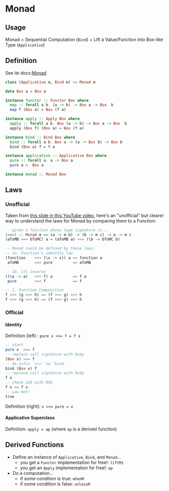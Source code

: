 # Monad

## Usage

Monad = Sequential Computation (`Bind`) + Lift a Value/Function into Box-like Type (`Applicative`)

## Definition

See its docs:[Monad](https://pursuit.purescript.org/packages/purescript-prelude/4.1.0/docs/Control.Monad)

```purescript
class (Applicative m, Bind m) <= Monad m

data Box a = Box a

instance functor :: Functor Box where
  map :: forall a b. (a -> b) -> Box a -> Box  b
  map f (Box a) = Box (f a)

instance apply :: Apply Box where
  apply :: forall a b. Box (a -> b) -> Box a -> Box  b
  apply (Box f) (Box a) = Box (f a)

instance bind :: Bind Box where
  bind :: forall a b. Box a -> (a -> Box b) -> Box b
  bind (Box a) f = f a

instance applicative :: Applicative Box where
  pure :: forall a. a -> Box a
  pure a =  Box a

instance monad :: Monad Box
```

## Laws

### Unofficial

Taken from [this slide in this YouTube video](https://youtu.be/EoJ9xnzG76M?t=7m9s), here's an "unofficial" but clearer way to understand the laws for Monad by comparing them to a Function:
```purescript
-- given a function whose type signature is...
(>=>) :: Monad m => (a -> m b) -> (b -> m c) -> a -> m c
(aToMB >=> bToMC) a = (aToMB a) >>= (\b -> bToMC b)

-- Monad could be defined by these laws:
-- 1a. Function's identity law
(function    >>> (\x -> x)) a == function a
 aToMB       >=> pure         == aToMB

-- 1b. its inverse
((\a -> a)   >>> f) a         == f a
 pure        >=> f            == f

-- 2. Function Composition
f >>> (g >>> h) == (f >>> g) >>> h
f >=> (g >=> h) == (f >=> g) >=> h
```

### Official

#### Identity

Definition (left) : `pure x >>= f = f x`

```purescript
-- start
pure x  >>= f
-- replace call signature with body
(Box x) >>= f
-- de-infix `>>=` to `bind`
bind (Box x) f
-- replace call signature with body
f x
-- check LHS with RHS
f x == f x
-- Law met!
true
```

Definition (right): `x >>= pure = x`

#### Applicative Superclass

Definition: `apply = ap` (where `ap` is a derived function)

## Derived Functions

- Define an instance of `Applicative`, `Bind`, and `Monad`...
    - you get a `Functor` implementation for free!: `liftM1`
    - you get an `Apply` implementation for free!: `ap`
- Do a computation...
    - if some condition is true: `whenM`
    - if some condition is false: `unlessM`
